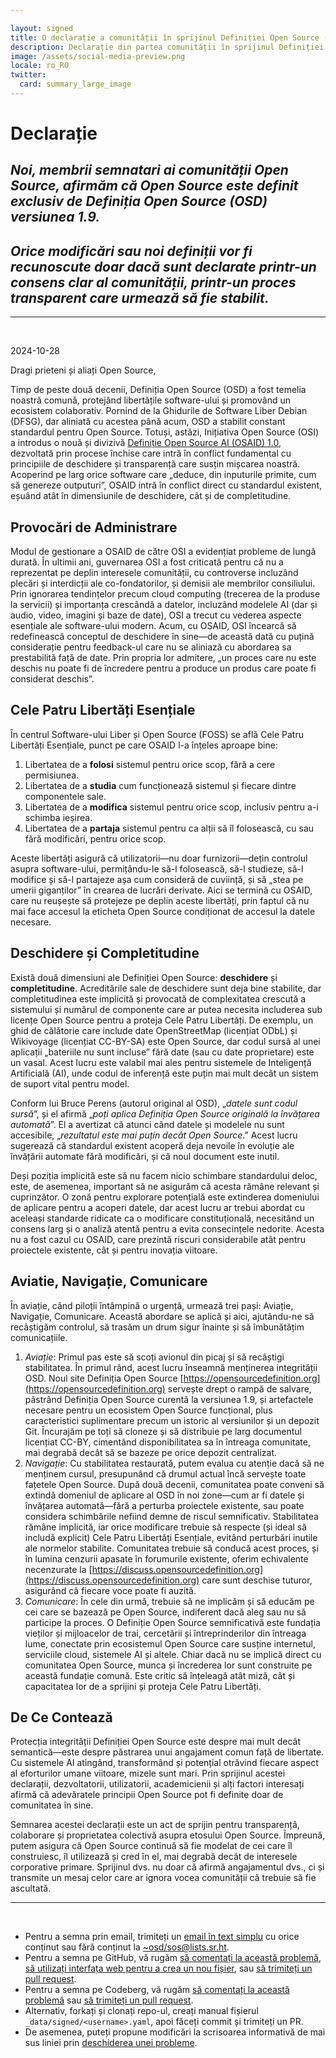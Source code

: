 ```yaml
---

layout: signed
title: O declarație a comunității în sprijinul Definiției Open Source (OSD)
description: Declarație din partea comunității în sprijinul Definiției Open Source (OSD) versiunea 1.9
image: /assets/social-media-preview.png
locale: ro_RO
twitter:
  card: summary_large_image
---
```


# **Declarație**

## *Noi, membrii semnatari ai comunității Open Source, afirmăm că Open Source este definit exclusiv de Definiția Open Source (OSD) versiunea 1.9.*

## *Orice modificări sau noi definiții vor fi recunoscute doar dacă sunt declarate printr-un consens clar al comunității, printr-un proces transparent care urmează să fie stabilit.*

---
<br>

2024-10-28

Dragi prieteni și aliați Open Source,

Timp de peste două decenii, Definiția Open Source (OSD) a fost temelia noastră comună, protejând libertățile software-ului și promovând un ecosistem colaborativ. Pornind de la Ghidurile de Software Liber Debian (DFSG), dar aliniată cu acestea până acum, OSD a stabilit constant standardul pentru Open Source. Totuși, astăzi, Inițiativa Open Source (OSI) a introdus o nouă și divizivă [Definiție Open Source AI (OSAID) 1.0](https://opensource.org/ai/open-source-ai-definition), dezvoltată prin procese închise care intră în conflict fundamental cu principiile de deschidere și transparență care susțin mișcarea noastră. Acoperind pe larg orice software care „deduce, din inputurile primite, cum să genereze outputuri”, OSAID intră în conflict direct cu standardul existent, eșuând atât în dimensiunile de deschidere, cât și de completitudine.

## Provocări de Administrare

Modul de gestionare a OSAID de către OSI a evidențiat probleme de lungă durată. În ultimii ani, guvernarea OSI a fost criticată pentru că nu a reprezentat pe deplin interesele comunității, cu controverse incluzând plecări și interdicții ale co-fondatorilor, și demisii ale membrilor consiliului. Prin ignorarea tendințelor precum cloud computing (trecerea de la produse la servicii) și importanța crescândă a datelor, incluzând modelele AI (dar și audio, video, imagini și baze de date), OSI a trecut cu vederea aspecte esențiale ale software-ului modern. Acum, cu OSAID, OSI încearcă să redefinească conceptul de deschidere în sine—de această dată cu puțină considerație pentru feedback-ul care nu se aliniază cu abordarea sa prestabilită față de date. Prin propria lor admitere, „un proces care nu este deschis nu poate fi de încredere pentru a produce un produs care poate fi considerat deschis”.

## Cele Patru Libertăți Esențiale

În centrul Software-ului Liber și Open Source (FOSS) se află Cele Patru Libertăți Esențiale, punct pe care OSAID l-a înțeles aproape bine:

1. Libertatea de a **folosi** sistemul pentru orice scop, fără a cere permisiunea.
2. Libertatea de a **studia** cum funcționează sistemul și fiecare dintre componentele sale.
3. Libertatea de a **modifica** sistemul pentru orice scop, inclusiv pentru a-i schimba ieșirea.
4. Libertatea de a **partaja** sistemul pentru ca alții să îl folosească, cu sau fără modificări, pentru orice scop.

Aceste libertăți asigură că utilizatorii—nu doar furnizorii—dețin controlul asupra software-ului, permițându-le să-l folosească, să-l studieze, să-l modifice și să-l partajeze așa cum consideră de cuviință, și să „stea pe umerii giganților” în crearea de lucrări derivate. Aici se termină cu OSAID, care nu reușește să protejeze pe deplin aceste libertăți, prin faptul că nu mai face accesul la eticheta Open Source condiționat de accesul la datele necesare.

## Deschidere și Completitudine

Există două dimensiuni ale Definiției Open Source: **deschidere** și **completitudine**. Acreditările sale de deschidere sunt deja bine stabilite, dar completitudinea este implicită și provocată de complexitatea crescută a sistemului și numărul de componente care ar putea necesita includerea sub licențe Open Source pentru a proteja Cele Patru Libertăți. De exemplu, un ghid de călătorie care include date OpenStreetMap (licențiat ODbL) și Wikivoyage (licențiat CC-BY-SA) este Open Source, dar codul sursă al unei aplicații „bateriile nu sunt incluse” fără date (sau cu date proprietare) este un vasal. Acest lucru este valabil mai ales pentru sistemele de Inteligență Artificială (AI), unde codul de inferență este puțin mai mult decât un sistem de suport vital pentru model.

Conform lui Bruce Perens (autorul original al OSD), „*datele sunt codul sursă*”, și el afirmă „*poți aplica Definiția Open Source originală la învățarea automată*”. El a avertizat că atunci când datele și modelele nu sunt accesibile, „*rezultatul este mai puțin decât Open Source*.” Acest lucru sugerează că standardul existent acoperă deja nevoile în evoluție ale învățării automate fără modificări, și că noul document este inutil.

Deși poziția implicită este să nu facem nicio schimbare standardului deloc, este, de asemenea, important să ne asigurăm că acesta rămâne relevant și cuprinzător. O zonă pentru explorare potențială este extinderea domeniului de aplicare pentru a acoperi datele, dar acest lucru ar trebui abordat cu aceleași standarde ridicate ca o modificare constituțională, necesitând un consens larg și o analiză atentă pentru a evita consecințele nedorite. Acesta nu a fost cazul cu OSAID, care prezintă riscuri considerabile atât pentru proiectele existente, cât și pentru inovația viitoare.

## Aviatie, Navigație, Comunicare

În aviație, când piloții întâmpină o urgență, urmează trei pași: Aviație, Navigație, Comunicare. Această abordare se aplică și aici, ajutându-ne să recâștigăm controlul, să trasăm un drum sigur înainte și să îmbunătățim comunicațiile.

1. *Aviație*: Primul pas este să scoți avionul din picaj și să recâștigi stabilitatea. În primul rând, acest lucru înseamnă menținerea integrității OSD. Noul site Definiția Open Source [https://opensourcedefinition.org](https://opensourcedefinition.org) servește drept o rampă de salvare, păstrând Definiția Open Source curentă la versiunea 1.9, și artefactele necesare pentru un ecosistem Open Source funcțional, plus caracteristici suplimentare precum un istoric al versiunilor și un depozit Git. Încurajăm pe toți să cloneze și să distribuie pe larg documentul licențiat CC-BY, cimentând disponibilitatea sa în întreaga comunitate, mai degrabă decât să se bazeze pe orice depozit centralizat.
2. *Navigație*: Cu stabilitatea restaurată, putem evalua cu atenție dacă să ne menținem cursul, presupunând că drumul actual încă servește toate fațetele Open Source. După două decenii, comunitatea poate conveni să extindă domeniul de aplicare al OSD în noi zone—cum ar fi datele și învățarea automată—fără a perturba proiectele existente, sau poate considera schimbările nefiind demne de riscul semnificativ. Stabilitatea rămâne implicită, iar orice modificare trebuie să respecte (și ideal să includă explicit) Cele Patru Libertăți Esențiale, evitând perturbări inutile ale normelor stabilite. Comunitatea trebuie să conducă acest proces, și în lumina cenzurii apasate în forumurile existente, oferim echivalente necenzurate la [https://discuss.opensourcedefinition.org](https://discuss.opensourcedefinition.org) care sunt deschise tuturor, asigurând că fiecare voce poate fi auzită.
3. *Comunicare*: În cele din urmă, trebuie să ne implicăm și să educăm pe cei care se bazează pe Open Source, indiferent dacă aleg sau nu să participe la proces. O Definiție Open Source semnificativă este fundația vieților și mijloacelor de trai, cercetării și întreprinderilor din întreaga lume, conectate prin ecosistemul Open Source care susține internetul, serviciile cloud, sistemele AI și altele. Chiar dacă nu se implică direct cu comunitatea Open Source, munca și încrederea lor sunt construite pe această fundație comună. Este critic să înțeleagă atât miză, cât și capacitatea lor de a sprijini și proteja Cele Patru Libertăți.

## De Ce Contează

Protecția integrității Definiției Open Source este despre mai mult decât semantică—este despre păstrarea unui angajament comun față de libertate. Cu sistemele AI atingând, transformând și potențial otrăvind fiecare aspect al eforturilor umane viitoare, mizele sunt mari. Prin sprijinul acestei declarații, dezvoltatorii, utilizatorii, academicienii și alți factori interesați afirmă că adevăratele principii Open Source pot fi definite doar de comunitatea în sine.

Semnarea acestei declarații este un act de sprijin pentru transparență, colaborare și proprietatea colectivă asupra etosului Open Source. Împreună, putem asigura că Open Source continuă să fie modelat de cei care îl construiesc, îl utilizează și cred în el, mai degrabă decât de interesele corporative primare. Sprijinul dvs. nu doar că afirmă angajamentul dvs., ci și transmite un mesaj celor care ar ignora vocea comunității că trebuie să fie ascultată.

---
<br>

- Pentru a semna prin email, trimiteți un [email în text simplu](https://useplaintext.email/) cu orice conținut sau fără conținut la [~osd/sos@lists.sr.ht](mailto:~osd/sos@lists.sr.ht).
- Pentru a semna pe GitHub, vă rugăm [să comentați la această problemă](https://github.com/OpenSourceDefinition/sos/issues/1), [să utilizați interfața web pentru a crea un nou fișier](https://github.com/OpenSourceDefinition/sos/new/main/_data/signed), sau [să trimiteți un pull request](https://github.com/OpenSourceDefinition/sos/pulls).
- Pentru a semna pe Codeberg, vă rugăm [să comentați la această problemă](https://codeberg.org/osd/sos/issues/1) sau [să trimiteți un pull request](https://codeberg.org/osd/sos/pulls).
- Alternativ, forkați și clonați repo-ul, creați manual fișierul `_data/signed/<username>.yaml`, apoi făceți commit și trimiteți un PR.
- De asemenea, puteți propune modificări la scrisoarea informativă de mai sus liniei prin [deschiderea unei probleme](https://codeberg.org/osd/sos/issues).

